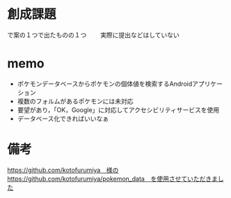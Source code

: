 # 創成課題
  で案の１つで出たものの１つ　　
  実際に提出などはしていない
 
# memo
  - ポケモンデータベースからポケモンの個体値を検索するAndroidアプリケーション
  - 複数のフォルムがあるポケモンには未対応
  - 要望があり，「OK，Google」に対応してアクセシビリティサービスを使用
  - データベース化できればいいなぁ
 
# 備考
  https://github.com/kotofurumiya　様のhttps://github.com/kotofurumiya/pokemon_data　を使用させていただきました
